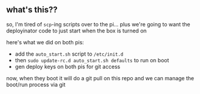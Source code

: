## what's this??

so, I'm tired of `scp`-ing scripts over to the pi... plus we're going to want the deployinator code to just start when the box is turned on

here's what we did on both pis:
* add the `auto_start.sh` script to `/etc/init.d`
* then `sudo update-rc.d auto_start.sh defaults` to run on boot
* gen deploy keys on both pis for git access

now, when they boot it will do a git pull on this repo and we can manage the boot/run process via git
 